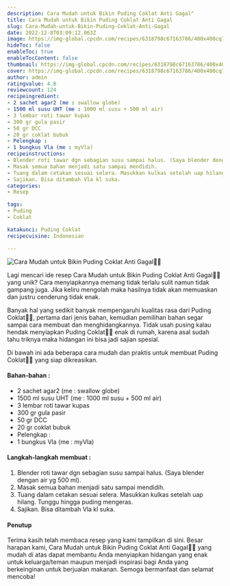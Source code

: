 ```yaml
---
description: Cara Mudah untuk Bikin Puding Coklat Anti Gagal"
title: Cara Mudah untuk Bikin Puding Coklat Anti Gagal
slug: Cara-Mudah-untuk-Bikin-Puding-Coklat-Anti-Gagal
date: 2022-12-8T03:09:12.063Z
image: https://img-global.cpcdn.com/recipes/6318798c67163786/400x400cq70/photo.jpg
hideToc: false
enableToc: true
enableTocContent: false
thumbnail: https://img-global.cpcdn.com/recipes/6318798c67163786/400x400cq70/photo.jpg
cover: https://img-global.cpcdn.com/recipes/6318798c67163786/400x400cq70/photo.jpg
author: admin
ratingvalue: 4.8
reviewcount: 124
recipeingredient:
- 2 sachet agar2 (me : swallow globe)
- 1500 ml susu UHT (me : 1000 ml susu + 500 ml air)
- 3 lembar roti tawar kupas
- 300 gr gula pasir
- 50 gr DCC
- 20 gr coklat bubuk
- Pelengkap :
- 1 bungkus Vla (me : myVla)
recipeinstructions:
- Blender roti tawar dgn sebagian susu sampai halus. (Saya blender dengan air yg 500 ml).
- Masak semua bahan menjadi satu sampai mendidih.
- Tuang dalam cetakan sesuai selera. Masukkan kulkas setelah uap hilang. Tunggu hingga puding mengeras.
- Sajikan. Bisa ditambah Vla kl suka.
categories:
- Resep

tags:
- Puding
- Coklat

katakunci: Puding Coklat
recipecuisine: Indonesian

---
```


![Cara Mudah untuk Bikin Puding Coklat Anti Gagal👩‍🍳](https://img-global.cpcdn.com/recipes/6318798c67163786/400x400cq70/photo.jpg)

Lagi mencari ide resep Cara Mudah untuk Bikin Puding Coklat Anti Gagal👩‍🍳 yang unik? Cara menyiapkannya memang tidak terlalu sulit namun tidak gampang juga. Jika keliru mengolah maka hasilnya tidak akan memuaskan dan justru cenderung tidak enak.

Banyak hal yang sedikit banyak mempengaruhi kualitas rasa dari Puding Coklat👩‍🍳, pertama dari jenis bahan, kemudian pemilihan bahan segar sampai cara membuat dan menghidangkannya. Tidak usah pusing kalau hendak menyiapkan Puding Coklat👩‍🍳 enak di rumah, karena asal sudah tahu triknya maka hidangan ini bisa jadi sajian spesial.

Di bawah ini ada beberapa cara mudah dan praktis untuk membuat Puding Coklat👩‍🍳 yang siap dikreasikan.

<!--inarticleads1-->

#### Bahan-bahan :

- 2 sachet agar2 (me : swallow globe)
- 1500 ml susu UHT (me : 1000 ml susu + 500 ml air)
- 3 lembar roti tawar kupas
- 300 gr gula pasir
- 50 gr DCC
- 20 gr coklat bubuk
- Pelengkap :
- 1 bungkus Vla (me : myVla)

<!--inarticleads2-->

#### Langkah-langkah membuat :

1. Blender roti tawar dgn sebagian susu sampai halus. (Saya blender dengan air yg 500 ml).
1. Masak semua bahan menjadi satu sampai mendidih.
1. Tuang dalam cetakan sesuai selera. Masukkan kulkas setelah uap hilang. Tunggu hingga puding mengeras.
1. Sajikan. Bisa ditambah Vla kl suka.

#### Penutup

Terima kasih telah membaca resep yang kami tampilkan di sini. Besar harapan kami, Cara Mudah untuk Bikin Puding Coklat Anti Gagal👩‍🍳 yang mudah di atas dapat membantu Anda menyiapkan hidangan yang enak untuk keluarga/teman maupun menjadi inspirasi bagi Anda yang berkeinginan untuk berjualan makanan. Semoga bermanfaat dan selamat mencoba!